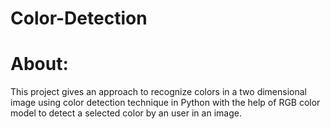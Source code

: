 # Color-Detection
# About:
This project gives an approach to recognize colors in a two dimensional image using color detection technique in Python with the help of RGB color model to detect a selected color by an user in an image.  
